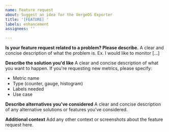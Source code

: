 ```yaml
---
name: Feature request
about: Suggest an idea for the VergeOS Exporter
title: '[FEATURE] '
labels: enhancement
assignees: ''

---
```


**Is your feature request related to a problem? Please describe.**
A clear and concise description of what the problem is. Ex. I would like to monitor [...]

**Describe the solution you'd like**
A clear and concise description of what you want to happen. If you're requesting new metrics, please specify:
- Metric name
- Type (counter, gauge, histogram)
- Labels needed
- Use case

**Describe alternatives you've considered**
A clear and concise description of any alternative solutions or features you've considered.

**Additional context**
Add any other context or screenshots about the feature request here.
